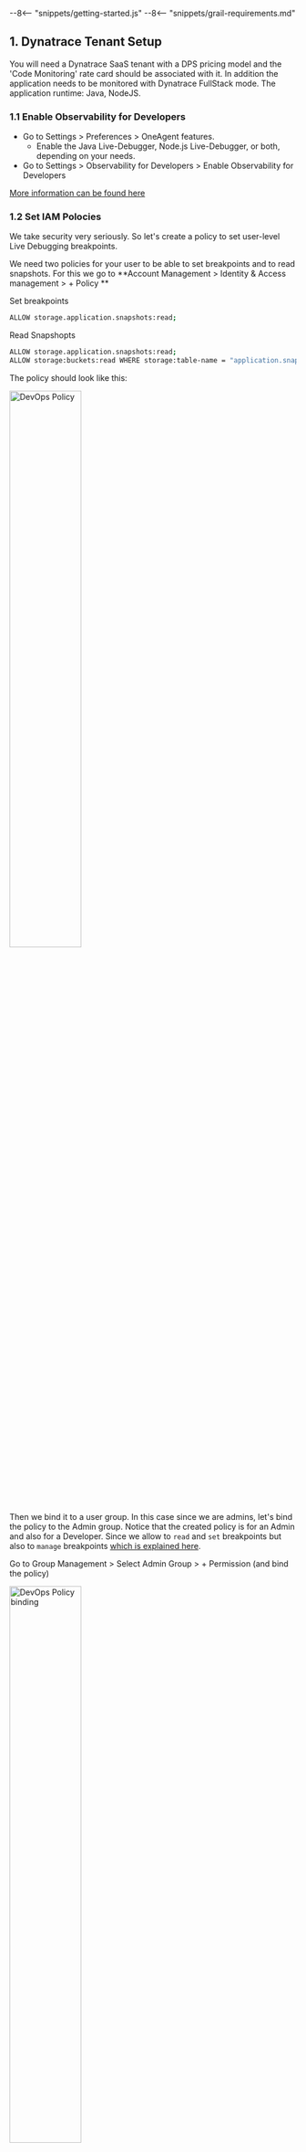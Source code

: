 --8<-- "snippets/getting-started.js"
--8<-- "snippets/grail-requirements.md"

## 1. Dynatrace Tenant Setup
You will need a Dynatrace SaaS tenant with a DPS pricing model and the 'Code Monitoring' rate card should be associated with it. In addition the application needs to be monitored with Dynatrace FullStack mode. The application runtime: Java, NodeJS.

### 1.1 Enable Observability for Developers

- Go to Settings > Preferences > OneAgent features.
     - Enable the Java Live-Debugger, Node.js Live-Debugger, or both, depending on your needs.
- Go to Settings > Observability for Developers > Enable Observability for Developers

[More information can be found here](https://docs.dynatrace.com/docs/observe/applications-and-microservices/developer-observability/do-enable)


### 1.2 Set IAM Polocies 
We take security very seriously. So let's create a policy to set user-level Live Debugging breakpoints. 

We need two policies for your user to be able to set breakpoints and to read snapshots. 
For this we go to **Account Management > Identity & Access management > + Policy **

Set breakpoints
```bash
ALLOW storage.application.snapshots:read;
```

Read Snapshopts
```bash
ALLOW storage.application.snapshots:read;
ALLOW storage:buckets:read WHERE storage:table-name = "application.snapshots";
```

The policy should look like this:

<img src="../img/devops_policy.png" alt="DevOps Policy" height="50%"/>


Then we bind it to a user group. In this case since we are admins, let's bind the policy to the Admin group. Notice that the created policy is for an Admin and also for a Developer. Since we allow to `read` and `set` breakpoints but also to `manage` breakpoints [which is explained here](https://docs.dynatrace.com/docs/observe/applications-and-microservices/developer-observability/offering-capabilities/additional-settings#manage-breakpoints).



Go to Group Management > Select Admin Group > + Permission  (and bind the policy)

<img src="../img/bind_group.png" alt="DevOps Policy binding" height="50%"/>

Like this you have the fine control to give your developers, SRE teams and whoever you want to set breakpoints and read the snapshots. For more granular access [please continue reading here](https://docs.dynatrace.com/docs/observe/applications-and-microservices/developer-observability/offering-capabilities/setup) 


### 1.3 Enable Live Debugger ActiveGate module

Now we need to enable the [Live Debugger ActiveGate module](https://docs.dynatrace.com/docs/shortlink/do-setup#enable-live-debugging-in-environment-activegate-module):

```yaml
#Set debugging_enabled to true in the custom.properties file.
activeGate:
    customProperties:
      value: |
        [debugging]
        debugging_enabled = true
```
This is already set up for you in the codespaces automatically in the [Dynakube.yaml](https://github.com/dynatrace-wwse/enablement-live-debugger-bug-hunting/blob/main/.devcontainer/yaml/dynakube-skel.yaml) file so no need to restart the ActiveGate.


## 2. Getting the permissions for monitoring the Kubernetes Cluster with Dynatrace
This codespace has everything automated for you so you can focus on what matters which in this enablement is to learn about the Live Debugging capabilities of the Dynatrace Platform.  You'll need two tokens:

1. Operator Token
2. Ingest Token 

We will get this two very easy from the Kubernetes App. 

## 2.1. Get the Operator Token and the Ingest Token from the Kubernetes App
1. Open the Kubernetes App (CTRL + K then type Kubernetes for fast access)
2. Select the + Add cluster button
3. Scroll down to the section Install Dynatrace Operator 
4. Click on generate Token for the 'Dynatrace Operator' and save it to your Notepad
5. Click on generate Token for the 'Data Ingest Token' and save it to your Notepad
6. You can close the Kubernetes App, we don't need it, we just needed the tokens.


![Kubernetes Tokens](../img/k8s_tokens.png)



!!! tip "Let's launch the Codespace"
    Now we are ready to launch the Codespace! You'll need your tenant and the two tokens previuosly gathered from above. When you enter the tenant please enter it without the 'apps' part, for production tenants eg. abc123 for live -> https://abc123.live.dynatrace.com and for sprint -> https://abc123.sprint.dynatracelabs.com no apps in the URL.


<div class="grid cards" markdown>
- [Let's launch Codespaces:octicons-arrow-right-24:](codespaces.md)
</div>
